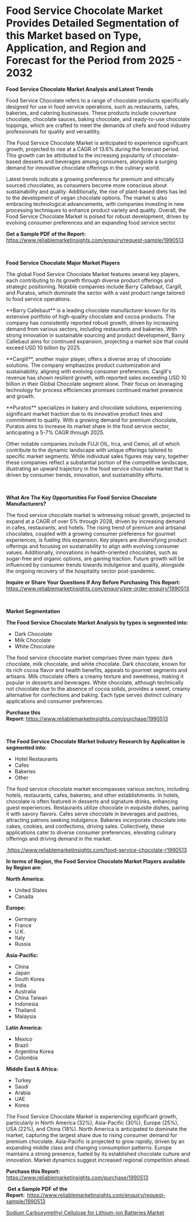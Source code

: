 <p><h1>Food Service Chocolate Market Provides Detailed Segmentation of this Market based on Type, Application, and Region and Forecast for the Period from 2025 - 2032</h1></p><p><strong>Food Service Chocolate Market Analysis and Latest Trends</strong></p>
<p><p>Food Service Chocolate refers to a range of chocolate products specifically designed for use in food service operations, such as restaurants, cafes, bakeries, and catering businesses. These products include couverture chocolate, chocolate sauces, baking chocolate, and ready-to-use chocolate toppings, which are crafted to meet the demands of chefs and food industry professionals for quality and versatility.</p><p>The Food Service Chocolate Market is anticipated to experience significant growth, projected to rise at a CAGR of 13.6% during the forecast period. This growth can be attributed to the increasing popularity of chocolate-based desserts and beverages among consumers, alongside a surging demand for innovative chocolate offerings in the culinary world. </p><p>Latest trends indicate a growing preference for premium and ethically sourced chocolates, as consumers become more conscious about sustainability and quality. Additionally, the rise of plant-based diets has led to the development of vegan chocolate options. The market is also embracing technological advancements, with companies investing in new processing techniques to enhance product variety and quality. Overall, the Food Service Chocolate Market is poised for robust development, driven by evolving consumer preferences and an expanding food service sector.</p></p>
<p><strong>Get a Sample PDF of the Report:&nbsp;</strong> <a href="https://www.reliablemarketinsights.com/enquiry/request-sample/1990513?utm_campaign=3317&utm_medium=2&utm_source=Github&utm_content=ia&utm_term=03042025&utm_id=food-service-chocolate">https://www.reliablemarketinsights.com/enquiry/request-sample/1990513</a></p>
<p>&nbsp;</p>
<p><strong>Food Service Chocolate Major Market Players</strong></p>
<p><p>The global Food Service Chocolate Market features several key players, each contributing to its growth through diverse product offerings and strategic positioning. Notable companies include Barry Callebaut, Cargill, and Puratos, which dominate the sector with a vast product range tailored to food service operations.</p><p>**Barry Callebaut** is a leading chocolate manufacturer known for its extensive portfolio of high-quality chocolate and cocoa products. The company has consistently reported robust growth, driven by increasing demand from various sectors, including restaurants and bakeries. With strong innovation in sustainable sourcing and product development, Barry Callebaut aims for continued expansion, projecting a market size that could exceed USD 10 billion by 2025.</p><p>**Cargill**, another major player, offers a diverse array of chocolate solutions. The company emphasizes product customization and sustainability, aligning with evolving consumer preferences. Cargill's revenue has shown resilient growth, with reported sales exceeding USD 10 billion in their Global Chocolate segment alone. Their focus on leveraging technology for process efficiencies promises continued market presence and growth.</p><p>**Puratos** specializes in bakery and chocolate solutions, experiencing significant market traction due to its innovative product lines and commitment to quality. With a growing demand for premium chocolate, Puratos aims to increase its market share in the food service sector, anticipating a 5-7% CAGR through 2025.</p><p>Other notable companies include FUJI OIL, Irca, and Cemoi, all of which contribute to the dynamic landscape with unique offerings tailored to specific market segments. While individual sales figures may vary, together these companies reflect a substantial portion of the competitive landscape, illustrating an upward trajectory in the food service chocolate market that is driven by consumer trends, innovation, and sustainability efforts.</p></p>
<p>&nbsp;</p>
<p><strong>What Are The Key Opportunities For Food Service Chocolate Manufacturers?</strong></p>
<p><p>The food service chocolate market is witnessing robust growth, projected to expand at a CAGR of over 5% through 2028, driven by increasing demand in cafes, restaurants, and hotels. The rising trend of premium and artisanal chocolates, coupled with a growing consumer preference for gourmet experiences, is fueling this expansion. Key players are diversifying product offerings and focusing on sustainability to align with evolving consumer values. Additionally, innovations in health-oriented chocolates, such as sugar-free and organic options, are gaining traction. Future growth will be influenced by consumer trends towards indulgence and quality, alongside the ongoing recovery of the hospitality sector post-pandemic.</p></p>
<p><strong>Inquire or Share Your Questions If Any Before Purchasing This Report:</strong> <a href="https://www.reliablemarketinsights.com/enquiry/pre-order-enquiry/1990513?utm_campaign=3317&utm_medium=2&utm_source=Github&utm_content=ia&utm_term=03042025&utm_id=food-service-chocolate">https://www.reliablemarketinsights.com/enquiry/pre-order-enquiry/1990513</a></p>
<p>&nbsp;</p>
<p><strong>Market Segmentation</strong></p>
<p><strong>The Food Service Chocolate Market Analysis by types is segmented into:</strong></p>
<p><ul><li>Dark Chocolate</li><li>Milk Chocolate</li><li>White Chocolate</li></ul></p>
<p><p>The food service chocolate market comprises three main types: dark chocolate, milk chocolate, and white chocolate. Dark chocolate, known for its rich cocoa flavor and health benefits, appeals to gourmet segments and artisans. Milk chocolate offers a creamy texture and sweetness, making it popular in desserts and beverages. White chocolate, although technically not chocolate due to the absence of cocoa solids, provides a sweet, creamy alternative for confections and baking. Each type serves distinct culinary applications and consumer preferences.</p></p>
<p><strong>Purchase this Report:&nbsp;</strong><a href="https://www.reliablemarketinsights.com/purchase/1990513?utm_campaign=3317&utm_medium=2&utm_source=Github&utm_content=ia&utm_term=03042025&utm_id=food-service-chocolate">https://www.reliablemarketinsights.com/purchase/1990513</a></p>
<p>&nbsp;</p>
<p><strong>The Food Service Chocolate Market Industry Research by Application is segmented into:</strong></p>
<p><ul><li>Hotel Restaurants</li><li>Cafes</li><li>Bakeries</li><li>Other</li></ul></p>
<p><p>The food service chocolate market encompasses various sectors, including hotels, restaurants, cafes, bakeries, and other establishments. In hotels, chocolate is often featured in desserts and signature drinks, enhancing guest experiences. Restaurants utilize chocolate in exquisite dishes, pairing it with savory flavors. Cafes serve chocolate in beverages and pastries, attracting patrons seeking indulgence. Bakeries incorporate chocolate into cakes, cookies, and confections, driving sales. Collectively, these applications cater to diverse consumer preferences, elevating culinary offerings and driving demand in the market.</p></p>
<p><a href="https://www.reliablemarketinsights.com/food-service-chocolate-r1990513?utm_campaign=3317&utm_medium=2&utm_source=Github&utm_content=ia&utm_term=03042025&utm_id=food-service-chocolate">&nbsp;https://www.reliablemarketinsights.com/food-service-chocolate-r1990513</a></p>
<p><strong>In terms of Region, the Food Service Chocolate Market Players available by Region are:</strong></p>
<p>
    <p> <strong> North America: </strong>
        <ul>
            <li>United States</li>
            <li>Canada</li>
        </ul>
        </p> 
    <p> <strong> Europe: </strong>
        <ul>
            <li>Germany</li>
            <li>France</li>
            <li>U.K.</li>
            <li>Italy</li>
            <li>Russia</li>
        </ul>
        </p> 
    <p> <strong> Asia-Pacific: </strong>
        <ul>
            <li>China</li>
            <li>Japan</li>
            <li>South Korea</li>
            <li>India</li>
            <li>Australia</li>
            <li>China Taiwan</li>
            <li>Indonesia</li>
            <li>Thailand</li>
            <li>Malaysia</li>
        </ul>
        </p> 
    <p> <strong> Latin America: </strong>
        <ul>
            <li>Mexico</li>
            <li>Brazil</li>
            <li>Argentina Korea</li>
            <li>Colombia</li>
        </ul>
        </p> 
    <p> <strong> Middle East & Africa: </strong>
        <ul>
            <li>Turkey</li>
            <li>Saudi</li>
            <li>Arabia</li>
            <li>UAE</li>
            <li>Korea</li>
        </ul>
    </p>
    </p>
<p><p>The Food Service Chocolate Market is experiencing significant growth, particularly in North America (32%), Asia-Pacific (30%), Europe (25%), USA (22%), and China (18%). North America is anticipated to dominate the market, capturing the largest share due to rising consumer demand for premium chocolate. Asia-Pacific is projected to grow rapidly, driven by an expanding middle class and changing consumption patterns. Europe maintains a strong presence, fueled by its established chocolate culture and innovation. Market dynamics suggest increased regional competition ahead.</p></p>
<p><strong>Purchase this Report: </strong><a href="https://www.reliablemarketinsights.com/purchase/1990513?utm_campaign=3317&utm_medium=2&utm_source=Github&utm_content=ia&utm_term=03042025&utm_id=food-service-chocolate">https://www.reliablemarketinsights.com/purchase/1990513</a></p>
<p>&nbsp;<strong>Get a Sample PDF of the Report:&nbsp;&nbsp;</strong><a href="https://www.reliablemarketinsights.com/enquiry/request-sample/1990513?utm_campaign=3317&utm_medium=2&utm_source=Github&utm_content=ia&utm_term=03042025&utm_id=food-service-chocolate">https://www.reliablemarketinsights.com/enquiry/request-sample/1990513</a></p>
<p><strong></strong></p>
<p><p><a href="https://github.com/rigelciara0p/Market-Research-Report-List-1/blob/main/sodium-carboxymethyl-cellulose-for-lithium-ion-batteries-market.md?utm_campaign=3317&utm_medium=2&utm_source=Github&utm_content=ia&utm_term=03042025&utm_id=food-service-chocolate">Sodium Carboxymethyl Cellulose for Lithium-ion Batteries Market</a></p></p>
